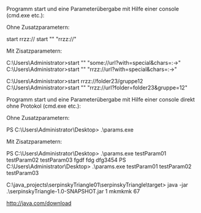 
Programm start und eine Parameterübergabe mit Hilfe einer console (cmd.exe etc.):

Ohne Zusatzparametern:

start rrzz://
start "" "rrzz://"



Mit Zisatzparametern:

C:\Users\Administrator>start "" "some://url?with=special&chars=:->"
C:\Users\Administrator>start "" "rrzz://url?with=special&chars=:->"

C:\Users\Administrator>start rrzz://folder23/gruppe12
C:\Users\Administrator>start "" "rrzz://url?folder=folder23&gruppe=12"


Programm start und eine Parameterübergabe mit Hilfe einer console direkt ohne Protokol (cmd.exe etc.):

Ohne Zusatzparametern:

PS C:\Users\Administrator\Desktop> .\params.exe



Mit Zisatzparametern:

PS C:\Users\Administrator\Desktop> .\params.exe testParam01 testParam02 testParam03 fgdf fdg dfg3454
PS C:\Users\Administrator\Desktop> .\params.exe testParam01 testParam02 testParam03


C:\java_projects\serpinskyTriangle01\serpinskyTriangle\target> java -jar .\serpinskyTriangle-1.0-SNAPSHOT.jar 1 mkmkmk 67

http://java.com/download

